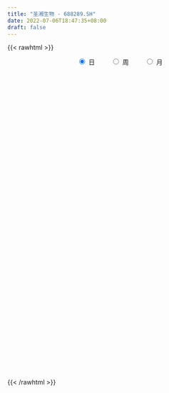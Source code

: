 ```yaml
---
title: "圣湘生物 - 688289.SH"
date: 2022-07-06T18:47:35+08:00
draft: false
---
```

{{< rawhtml >}}
    <div style="text-align: center">
        <label style="padding: 1rem;"><input style="margin-right: .5rem" type="radio" name="period" value="D" checked onclick="period_change(this)">日</label>
        <label style="padding: 1rem;"><input style="margin-right: .5rem" type="radio" name="period" value="W" onclick="period_change(this)">周</label>
        <label style="padding: 1rem;"><input style="margin-right: .5rem" type="radio" name="period" value="M" onclick="period_change(this)">月</label>
    </div>
    <div id="chart" style="height: 700px;"></div> 
    <script type="text/javascript">
        const D_v = [225724.4,94129.26,57287.73,55006.2,73003.97,42519.12,48592.56,38679.37,30842.25,28537.28,24223.31,23454.52,20430.83,22019.61,52138.78,39306.89,26513.21,45855.79,44947.56,46309.34,38623.97,20569.66,20504.85,24622.9,34333.77,58671.58,51885.46,42035.5,30113.87,21434.36,40125.89,25367.24,24656.21,18772.68,24647.01,18487.97,21815.89,27643.23,42629.71,36012.25,20951.59,15571.18,13513.9,22901.21,29696.16,24961.51,28826.15,19597.23,10762.55,13111.79,8252.48,13823.14,7868.57,12688.41,10743.99,22097.41,13078.75,12818.84,7207.18,6660.97,8065.56,7345.1,8040.58,11575.54,11087.4,15460.73,9885.08,11465.15,13437.09,27554.6,15259.23,11740.9,12793.83,14286.0,15026.55,18390.39,30363.65,18766.02,11157.02,10550.33,15987.18,13866.94,10943.31,15552.66,14548.46,29866.36,33705.39,24821.05,18268.91,23358.93,18045.84,16218.94,13799.09,18711.34,8568.02,29007.88,16095.32,28765.93,55955.96,45449.46,29794.3,20514.23,26450.7,18590.49,11933.33,22356.9,20722.18,11798.88,9165.84,10413.98,8224.73,15245.67,20736.4,15423.34,14002.84,7728.24,11692.65,10135.28,21119.36,22413.46,11172.19,9491.91,11809.82,7419.95,8372.71,9265.31,6651.4,6453.23,5013.67,7696.75,4713.85,5460.92,12169.96,8749.7,5629.7,11265.62,5075.83,3371.08,4338.66,7547.52,13379.93,5159.23,16053.15,6979.3,7047.24,5303.1,8179.82,4432.4,9102.66,11482.88,7375.82,23858.81,25699.41,17752.25,17166.9,12356.25,10021.99,16351.05,43904.64,29848.23,16067.36,19495.33,15255.82,16658.38,14515.11,8894.11,8461.68,7983.44,16612.92,9825.18,10961.41,10426.17,5701.5,8198.07,5869.0,8822.86,6431.68,7848.55,10624.72,7714.96,18732.53,11251.04,9652.94,7199.01,7584.19,10333.89,8016.14,5843.35,6014.31,9136.01,6864.42,4915.27,8266.41,6038.01,9655.11,11462.3,9045.89,6848.05,15979.57,8290.3,9357.93,8302.63,8344.32,8348.07,4580.39,5500.16,4316.45,6797.16,5197.63,4685.14,10076.55,7596.33,7452.19,7940.28,6276.71,4876.15,4068.47,5910.61,8446.93,6362.27,6695.1,13570.77,8453.06,20708.96,19817.8,22281.64,12702.97,11503.71,8940.71,5309.71,6865.25,5786.4,6689.75,5597.97,4279.93,7185.54,3137.51,8410.32,4589.04,5760.58,5603.0,5924.15,6690.17,10817.1,18951.25,14384.67,11017.72,13511.67,11858.27,9079.19,14049.79,12324.64,14203.77,17070.92,35051.43,22982.59,17086.85,20314.19,16617.48,11642.96,12949.18,10607.38,10757.4,10985.33,11396.91,13056.32,14016.19,18023.79,11485.54,12687.74,6766.16,7264.33,8034.4,13117.85,6764.24,12356.98,21080.08,10098.34,18047.94,20954.28,11616.58,14980.28,14973.18,20335.28,45387.97,22196.17,20173.58,28626.85,9574.27,14329.25,16439.52,10732.14,31388.39,19109.08,12615.57,17617.63,10382.29,9565.02,22705.31,19006.83,49993.5,42125.29,111935.41,57777.06,34912.36,26804.74,19285.81,30229.26,19749.12,23235.52,40922.8,80788.53,47322.63,105237.4,52534.7,47014.61,31628.55,62146.02,40748.68,22974.32,30099.07,26406.48,39135.02,27500.16,27772.12,33114.59,40570.47,38349.54,80486.89,44153.11,111714.64,139185.47,162632.51,167457.05,136587.81,182056.96,147080.75,142349.71,73554.26,69908.52,81558.51,35294.99,47191.02,26791.53,31361.91,26202.87,42310.05,36491.0,26800.29,22845.4,42541.19,19051.93,20731.19,33341.6,23472.8,27702.75,25715.25,23956.69,20988.06,42899.83,43469.64,44558.0,33693.46,35976.08,39878.3,38156.88,34095.19,44213.83,36250.5,45393.87,115807.73,111483.08,62996.19,59870.08,55040.23,48026.98,53808.37,47951.45,33220.79,35721.0,36533.7,28340.87,57087.28,37023.48,36590.89,23836.66,41621.2,24951.41,41064.36,28891.69,27490.25,17467.69,60049.14,35474.1,31414.59,39437.29,26784.21,51840.52,35234.32,37799.85,29513.98,34628.17,53206.8,40128.49,50405.07,65554.25,24883.79,29116.04,34494.55,24783.36,24003.97,24593.54,19543.01,13401.26,16838.27,29224.03,152890.8,113096.5,53400.71,49378.77,40529.64,34100.54,44614.01,29238.9,51701.32,66389.9,44135.63,44384.48,42876.74,110704.33,69862.49,44558.68,50946.23,42118.98,50581.34,47089.29,39296.36,44532.6,29446.65,34933.53,37653.64,48065.9,37771.67,33134.05,30359.24,91666.55,40041.77,42268.46]
const D_histogram = [0.0,-0.6286039886,-0.9454577804,-1.3378798932,-0.9410090142,-0.7349790433,-1.0744190668,-1.5070390534,-1.7977267121,-1.8046196516,-1.5653434628,-1.262435362,-0.883506008,-0.7632342597,-0.1848744373,0.2524866816,0.5792462374,1.158381529,1.6195563285,1.7121711007,1.4986518138,1.3614070011,1.2154344485,1.2073577494,1.3663460443,2.0755333055,2.7430519068,3.0196534454,2.8332950273,2.6217262626,1.7689529623,1.1861137605,0.7301145927,0.3611783893,-0.03677965,-0.2111734507,-0.2524107922,-0.5744027868,-0.2692205614,-0.3106527181,-0.6072993766,-0.6921484637,-0.7862784405,-0.9643764556,-1.4560712336,-1.3111256894,-1.6326565742,-1.9700806809,-1.9666268407,-1.7356433735,-1.5776088042,-1.3346924871,-1.0967674001,-1.0129804279,-0.7464518067,-0.3291533918,-0.250104588,-0.3630253818,-0.3757329237,-0.3304879854,-0.3462646165,-0.2997547619,-0.236381519,-0.1996835382,-0.2890255964,-0.5400932792,-0.5462832338,-0.4708093083,-0.1504750385,0.310074346,0.6122110724,0.8067584275,0.9684204839,1.0368857202,0.8539989069,0.9813356473,1.248892095,1.333469008,1.1006029351,1.0007476783,0.9814711058,0.7396099822,0.6902330622,0.7293315657,0.7314662956,1.1177250076,1.4775276962,1.3237158071,1.3559094992,1.4297104173,1.2888899237,0.7250702124,0.3592630328,0.2067612624,-0.0310743724,-0.1522274288,-0.3645794441,-0.1428597509,0.8405990343,1.3884067637,1.1973152909,1.1789885088,1.1140584615,0.9161219976,0.670549413,-0.0970569336,-1.0205773125,-1.5788209116,-1.8273903498,-2.0261252997,-2.0924351478,-1.7088430822,-1.7767854853,-1.9765398956,-1.9644137604,-2.0236889637,-1.9355643938,-1.6671922184,-1.3076001599,-1.1696321454,-1.2083256564,-1.1398137956,-1.3018534601,-1.2006290875,-1.2247834529,-1.4345077763,-1.4322972193,-1.2481526532,-1.1220714942,-1.1596033998,-1.0863905887,-0.9189617251,-0.5804616085,-0.3572901447,-0.0883774458,0.2738052816,0.3934016839,0.4239830245,0.523837309,0.7659812203,0.6016849177,0.5396018828,0.2219677518,0.0698198107,-0.0333291901,-0.0964543395,0.0215598658,0.0605254921,-0.1673011188,-0.0465022075,0.0351403412,0.6475614228,1.2208505391,1.4610848619,1.6189566947,1.6238947528,1.4524356415,1.4466788716,1.9049081319,1.8138313573,1.6350093402,1.1209347997,0.8557225628,0.789077374,0.2972007327,-0.0225566776,-0.1825197503,-0.1212062117,0.0656504905,0.1744696207,0.2052998235,-0.0126707704,-0.1421951526,-0.160029588,-0.2590834948,-0.5079220882,-0.5830845085,-0.5938987403,-0.445673934,-0.4061847656,0.0056249348,0.2405477937,0.3332309832,0.2717925694,0.2752609363,0.4321978647,0.4450940117,0.4157954686,0.3944616692,0.2730401664,0.2197110535,0.0958457941,-0.0914824514,-0.1451862844,0.0143682024,0.1179498496,0.1003397961,0.0374578879,0.2404200047,0.2848375248,0.3315656896,0.2099727465,-0.0259031364,-0.3803357371,-0.5611633505,-0.6938962177,-0.6877508913,-0.71073853,-0.6974688722,-0.6452635488,-0.6898973156,-0.6892074947,-0.7772759,-0.9222461012,-1.1148776886,-1.0439456908,-0.9138171217,-0.8610904507,-0.9770182413,-1.0671833413,-1.1487200184,-0.7342182228,-0.4060269527,0.1089728261,0.4955586384,0.952569811,1.1519015474,1.0624164713,0.8056632855,0.7218125038,0.5410384551,0.3307324776,0.1000618838,-0.1200216051,-0.2265702889,-0.3885964397,-0.4203003237,-0.2292164859,-0.1275208833,-0.1239067456,-0.1587008615,-0.0488187476,-0.1110904952,-0.32752514,-0.6993313513,-0.9636419651,-1.0570942873,-1.1101761757,-1.0554223285,-0.9131222453,-0.8042912555,-0.7062701169,-0.6619490925,-0.5614798423,-0.7106027306,-0.8101698559,-0.8696958448,-0.8326517913,-0.7351236347,-0.6216294283,-0.4535211446,-0.2864022584,-0.1420512729,-0.0434648323,0.0188155726,0.168627773,0.2476409659,0.4383927991,0.5535262647,0.6873568309,0.7458284063,0.7561304158,0.6880285339,0.7355215117,0.7115403616,0.7476951453,0.8345351178,0.8969114377,0.9782072534,0.830659423,0.6993188589,0.5751315991,0.5550772945,0.5490235241,0.7620474976,0.8314470395,0.8646429229,0.6487125286,0.5111136675,0.4095144229,0.387202159,0.3746674439,0.503357702,0.5161132227,0.5073267651,0.3873396641,0.3383546981,0.3120566533,0.3593579285,0.3882262141,0.4414334878,0.377827134,0.3749418548,0.3768650429,0.2774577016,0.1682566634,0.0544290738,-0.0819824386,-0.1945788662,-0.2074067581,-0.1240094749,0.0219924694,0.1599630626,0.4314449759,0.4357134056,0.4576283417,0.4488449699,0.4279160435,0.3222769672,0.2353549976,0.131637711,0.0723082254,0.0718252702,0.0921333773,0.0961185722,0.1213537297,0.145544961,0.1036643449,0.1927235166,0.1838849267,0.3300720193,0.4175917332,0.6810565768,1.0273115349,1.0756658796,1.4881672682,1.3629700537,0.6368143207,0.1379433169,-0.3770658286,-0.948361499,-1.2637269869,-1.6194390653,-1.7272981421,-1.7531797093,-1.6814834511,-1.7010775142,-1.5330319132,-1.290344966,-1.1204217443,-1.1058440197,-1.0075499541,-0.8768712042,-0.6484214044,-0.5051200611,-0.3168879745,-0.0968758208,-0.007379645,0.1047651318,0.0756546841,0.1463475388,0.2315215899,0.2288820895,0.2199590557,0.1745170454,0.1566714583,0.0616128646,-0.1580470783,-0.314379717,-0.2293789334,0.0693222538,0.2774665439,0.2271312172,0.1209296492,0.1081719332,0.2169465588,0.3044394316,0.2361049368,0.2314127494,0.2025111992,0.0956715287,0.0442817905,0.1285192057,0.205626108,0.2265279369,0.218247623,0.2956359366,0.2688266557,0.1424013026,0.0013228714,-0.0081683586,-0.050815265,0.1165751691,0.1359854629,0.2629810313,0.2076451385,0.1368196242,0.1043588307,0.1471858724,0.0629518243,0.0284331757,0.104677446,-0.0972286951,-0.0440243933,0.1753239478,0.3905452804,0.4927282921,0.5092851482,0.4701444871,0.4583389224,0.4472862706,0.3730859852,0.2623453496,0.1581599117,0.0593551792,0.0953261679,0.5614753091,0.6193192341,0.6012345802,0.6225672558,0.5294988984,0.4271104025,0.3953880877,-0.6417190136,-1.276103913,-1.5753194401,-1.7204862972,-1.7033221953,-1.6541818847,-1.488716988,-1.3513494463,-1.1744488598,-0.9934062273,-0.8144411142,-0.6334545182,-0.4700937442,-0.3476088791,-0.2333984711,-0.0947297533,0.0298794419,0.1205689569,0.1811403185,0.2128643322,0.24924809,0.2739517455,0.383227107,0.4310566766,0.4694304521]
const D_fast = [0.0,-0.7857549858,-1.3389732226,-2.0658653088,-1.9042466833,-1.8819614733,-2.4900062634,-3.2993860133,-4.0395053501,-4.4975532025,-4.6496128794,-4.6623136191,-4.5042607671,-4.5747975837,-4.0426563707,-3.5421735813,-3.0706024662,-2.2018717924,-1.3358079107,-0.8151503634,-0.6540066968,-0.4508997592,-0.2930136998,0.0007490386,0.5013238445,1.7293944321,3.0826760101,4.1141909101,4.6361562487,5.0800190497,4.66948399,4.3831732283,4.1097027087,3.8310611026,3.4239081508,3.1967209874,3.0923809479,2.6267882565,2.8646653416,2.7455700054,2.2970985027,2.0392122997,1.7485127127,1.3293205838,0.4736079974,0.2907721193,-0.4389229091,-1.268867186,-1.757070056,-1.9599974322,-2.1963650639,-2.2871218686,-2.3233886317,-2.4928467664,-2.4129310969,-2.07792103,-2.0613983732,-2.2650755124,-2.3717162852,-2.4090933433,-2.5114361285,-2.5398649644,-2.5355871012,-2.5488100049,-2.7104084622,-3.0964994648,-3.2392602279,-3.2814886295,-2.9987731193,-2.4607051483,-2.0055156538,-1.6092786919,-1.2055115144,-0.8778248482,-0.8472119347,-0.4745412825,0.105238189,0.5231823539,0.5654670148,0.7157986777,0.9418898816,0.8849312535,1.008112599,1.229543994,1.4145452977,2.0802352617,2.8094198744,2.986536937,3.3577080039,3.7889365263,3.9703385137,3.5877863555,3.311794934,3.2109834792,2.9653792513,2.8061693378,2.5026724614,2.6886772169,3.8822857607,4.777195181,4.8854325309,5.161852876,5.3754374441,5.4065314796,5.3285962483,4.5367256683,3.3580609612,2.4051121342,1.6996951086,0.9944288338,0.4050101987,0.3613914938,-0.1507472807,-0.8446366649,-1.3236139697,-1.888811414,-2.2845779426,-2.4330038218,-2.4003118032,-2.5547518251,-2.8955267502,-3.1119683383,-3.5994713678,-3.7984042671,-4.1287544956,-4.6971057631,-5.052969511,-5.1808631082,-5.3352998227,-5.6627325783,-5.8611174143,-5.9234289821,-5.7300442675,-5.59619534,-5.3493770025,-4.9187429547,-4.7007961313,-4.5642190347,-4.3334054229,-3.8997662066,-3.9136412798,-3.8408238439,-4.1029660369,-4.2376590254,-4.3491403237,-4.436379058,-4.3129748863,-4.2588778869,-4.5285297775,-4.4193564181,-4.3289287841,-3.5546173468,-2.6761155957,-2.0706100574,-1.507999051,-1.0970873046,-0.9054375056,-0.5495245575,0.3849317357,0.7473128004,0.9772431184,0.7434022778,0.6921206816,0.8227448363,0.4051683782,0.0797717985,-0.1258212119,-0.0948092261,0.1084600987,0.2608966341,0.3430517927,0.1219135063,-0.043159664,-0.1010014965,-0.264826277,-0.6406453924,-0.8615789399,-1.0208678567,-0.9840615339,-1.046118557,-0.6329026228,-0.3378428155,-0.1618518802,-0.1553421516,-0.0830585506,0.1819278439,0.3060974939,0.3807478179,0.4580294357,0.4048679747,0.4064666251,0.3065628142,0.0963639559,0.0063635517,0.1695100892,0.3025791987,0.3100540943,0.2565366581,0.5196037761,0.6352306773,0.7648502646,0.695750508,0.4533988411,0.0038823062,-0.3172361449,-0.6234430665,-0.789235463,-0.9899077342,-1.1510052944,-1.2601158582,-1.4772239539,-1.6488360066,-1.9312233869,-2.3067551135,-2.778106123,-2.9681605479,-3.0664862592,-3.229032201,-3.5892145519,-3.9461754872,-4.3148921689,-4.083944929,-3.8572603971,-3.3150174117,-2.8045419399,-2.1093883145,-1.6220811913,-1.4459621495,-1.501299514,-1.4046971698,-1.4502116047,-1.5778344627,-1.7834895856,-2.0335784757,-2.1967697318,-2.4559449925,-2.5927239575,-2.4589442411,-2.3891288594,-2.4164914081,-2.4909607393,-2.3932833124,-2.4833276837,-2.7816436135,-3.3282826627,-3.8335037677,-4.1912296618,-4.521855594,-4.7309573291,-4.8169378072,-4.9091796312,-4.9877260218,-5.1088922706,-5.148792981,-5.475566552,-5.7776761412,-6.0546260913,-6.2257449856,-6.3119977377,-6.3539108883,-6.2991828908,-6.2036645693,-6.094826402,-6.0071061695,-5.9401218714,-5.7481527277,-5.6072292934,-5.3068792604,-5.0533642286,-4.7476944547,-4.5027657777,-4.3034311643,-4.1995259127,-3.9681525569,-3.8142486166,-3.5911700466,-3.2956962947,-3.0090921154,-2.6832444863,-2.6231274609,-2.5796383104,-2.5600426704,-2.4413276513,-2.3101255407,-1.9065896929,-1.6293283911,-1.3799717769,-1.4337240391,-1.4435444833,-1.4427651222,-1.3682768464,-1.2871447004,-1.0326150168,-0.8908311905,-0.7727859568,-0.7959381418,-0.7603344332,-0.7086183147,-0.5714775573,-0.4455527183,-0.2819870726,-0.2511366429,-0.1602864584,-0.0641470095,-0.0941899255,-0.1613267979,-0.261547119,-0.418454241,-0.5796953851,-0.6443749666,-0.5919800522,-0.4404799904,-0.2625186316,0.1168245257,0.2300213067,0.3663433282,0.4697711989,0.5558212834,0.5307514489,0.5026682287,0.4318603698,0.3906079406,0.4080813029,0.4514227543,0.4794375923,0.5350111822,0.5955886537,0.5796241239,0.7168641747,0.7539968165,0.982701914,1.1746195611,1.608348549,2.2114313907,2.5287022053,3.313245411,3.5287907099,2.961838557,2.4974533825,1.8881777799,1.0797917348,0.4484945002,-0.3120773446,-0.851760957,-1.3159374515,-1.664612056,-2.1094754976,-2.324687875,-2.4045871693,-2.5147693836,-2.776652664,-2.9302460869,-3.0187851381,-2.9524406894,-2.9354193614,-2.8264092684,-2.6306160699,-2.5429648054,-2.4046287456,-2.4148255222,-2.3075457828,-2.1644913342,-2.1099103123,-2.0638435821,-2.0656563311,-2.0443340537,-2.1239894312,-2.3831611437,-2.6180887116,-2.5904326614,-2.2744009107,-1.9968899846,-1.990442507,-2.0664116627,-2.0521263954,-1.8891151301,-1.7255123995,-1.7348206601,-1.6816596601,-1.6599334105,-1.7428551988,-1.7831744894,-1.6668072728,-1.5382938435,-1.4607600304,-1.4144784385,-1.2631811407,-1.2227837577,-1.3136087851,-1.4543564986,-1.4658898182,-1.5212405408,-1.3247063144,-1.2712996549,-1.0785588287,-1.0819834369,-1.1186040451,-1.1249751309,-1.0453516211,-1.1138477132,-1.1412580678,-1.038844436,-1.2650577508,-1.2228595474,-0.9596802193,-0.6468225667,-0.4214574819,-0.2775793388,-0.1991838781,-0.0964047122,0.0043642036,0.0234354146,-0.0217188836,-0.0863643436,-0.1703302813,-0.1105277506,0.4959902179,0.7086639514,0.8408879426,1.0178624321,1.0571687992,1.061557904,1.1286826111,-0.0688542435,-1.0222651212,-1.7153105083,-2.2905989397,-2.6992653866,-3.0636705472,-3.2703848975,-3.4708547173,-3.5875663458,-3.6548752701,-3.6795204356,-3.6568974692,-3.6110601312,-3.5754774859,-3.5196166957,-3.4046304161,-3.2725513605,-3.1517196063,-3.0458631651,-2.9609230683,-2.862227288,-2.7690356961,-2.5639535578,-2.4083598192,-2.2526284306]
const D_slow = [0.0,-0.1571509972,-0.3935154422,-0.7279854156,-0.9632376691,-1.1469824299,-1.4155871966,-1.79234696,-2.241778638,-2.6929335509,-3.0842694166,-3.3998782571,-3.6207547591,-3.811563324,-3.8577819333,-3.7946602629,-3.6498487036,-3.3602533213,-2.9553642392,-2.5273214641,-2.1526585106,-1.8123067603,-1.5084481482,-1.2066087109,-0.8650221998,-0.3461388734,0.3396241033,1.0945374647,1.8028612215,2.4582927871,2.9005310277,3.1970594678,3.379588116,3.4698827133,3.4606878008,3.4078944381,3.3447917401,3.2011910434,3.133885903,3.0562227235,2.9043978793,2.7313607634,2.5347911533,2.2936970394,1.929679231,1.6018978086,1.1937336651,0.7012134949,0.2095567847,-0.2243540587,-0.6187562597,-0.9524293815,-1.2266212315,-1.4798663385,-1.6664792902,-1.7487676381,-1.8112937852,-1.9020501306,-1.9959833615,-2.0786053579,-2.165171512,-2.2401102025,-2.2992055822,-2.3491264668,-2.4213828659,-2.5564061857,-2.6929769941,-2.8106793212,-2.8482980808,-2.7707794943,-2.6177267262,-2.4160371193,-2.1739319984,-1.9147105683,-1.7012108416,-1.4558769298,-1.143653906,-0.810286654,-0.5351359203,-0.2849490007,-0.0395812242,0.1453212713,0.3178795369,0.5002124283,0.6830790022,0.9625102541,1.3318921781,1.6628211299,2.0017985047,2.359226109,2.6814485899,2.8627161431,2.9525319012,3.0042222168,2.9964536237,2.9583967665,2.8672519055,2.8315369678,3.0416867264,3.3887884173,3.68811724,3.9828643672,4.2613789826,4.490409482,4.6580468353,4.6337826019,4.3786382737,3.9839330458,3.5270854584,3.0205541335,2.4974453465,2.070234576,1.6260382046,1.1319032307,0.6407997906,0.1348775497,-0.3490135488,-0.7658116034,-1.0927116433,-1.3851196797,-1.6872010938,-1.9721545427,-2.2976179077,-2.5977751796,-2.9039710428,-3.2625979868,-3.6206722917,-3.932710455,-4.2132283285,-4.5031291785,-4.7747268256,-5.0044672569,-5.149582659,-5.2389051952,-5.2609995567,-5.1925482363,-5.0941978153,-4.9882020592,-4.8572427319,-4.6657474268,-4.5153261974,-4.3804257267,-4.3249337888,-4.3074788361,-4.3158111336,-4.3399247185,-4.334534752,-4.319403379,-4.3612286587,-4.3728542106,-4.3640691253,-4.2021787696,-3.8969661348,-3.5316949193,-3.1269557457,-2.7209820575,-2.3578731471,-1.9962034292,-1.5199763962,-1.0665185569,-0.6577662218,-0.3775325219,-0.1636018812,0.0336674623,0.1079676455,0.1023284761,0.0566985385,0.0263969856,0.0428096082,0.0864270134,0.1377519692,0.1345842767,0.0990354885,0.0590280915,-0.0057427822,-0.1327233042,-0.2784944314,-0.4269691164,-0.5383875999,-0.6399337913,-0.6385275576,-0.5783906092,-0.4950828634,-0.427134721,-0.358319487,-0.2502700208,-0.1389965179,-0.0350476507,0.0635677666,0.1318278082,0.1867555716,0.2107170201,0.1878464072,0.1515498361,0.1551418868,0.1846293492,0.2097142982,0.2190787702,0.2791837713,0.3503931525,0.4332845749,0.4857777616,0.4793019775,0.3842180432,0.2439272056,0.0704531512,-0.1014845717,-0.2791692042,-0.4535364222,-0.6148523094,-0.7873266383,-0.959628512,-1.153947487,-1.3845090123,-1.6632284344,-1.9242148571,-2.1526691375,-2.3679417502,-2.6121963106,-2.8789921459,-3.1661721505,-3.3497267062,-3.4512334444,-3.4239902378,-3.3001005783,-3.0619581255,-2.7739827387,-2.5083786208,-2.3069627995,-2.1265096735,-1.9912500597,-1.9085669403,-1.8835514694,-1.9135568707,-1.9701994429,-2.0673485528,-2.1724236337,-2.2297277552,-2.261607976,-2.2925846625,-2.3322598778,-2.3444645647,-2.3722371885,-2.4541184735,-2.6289513114,-2.8698618026,-3.1341353745,-3.4116794184,-3.6755350005,-3.9038155618,-4.1048883757,-4.2814559049,-4.4469431781,-4.5873131387,-4.7649638213,-4.9675062853,-5.1849302465,-5.3930931943,-5.576874103,-5.73228146,-5.8456617462,-5.9172623108,-5.952775129,-5.9636413371,-5.958937444,-5.9167805007,-5.8548702593,-5.7452720595,-5.6068904933,-5.4350512856,-5.248594184,-5.0595615801,-4.8875544466,-4.7036740687,-4.5257889783,-4.3388651919,-4.1302314125,-3.9060035531,-3.6614517397,-3.453786884,-3.2789571692,-3.1351742695,-2.9964049458,-2.8591490648,-2.6686371904,-2.4607754305,-2.2446146998,-2.0824365677,-1.9546581508,-1.8522795451,-1.7554790053,-1.6618121444,-1.5359727188,-1.4069444132,-1.2801127219,-1.1832778059,-1.0986891313,-1.020674968,-0.9308354859,-0.8337789324,-0.7234205604,-0.6289637769,-0.5352283132,-0.4410120525,-0.3716476271,-0.3295834613,-0.3159761928,-0.3364718024,-0.385116519,-0.4369682085,-0.4679705772,-0.4624724599,-0.4224816942,-0.3146204503,-0.2056920989,-0.0912850134,0.020926229,0.1279052399,0.2084744817,0.2673132311,0.3002226588,0.3182997152,0.3362560327,0.359289377,0.3833190201,0.4136574525,0.4500436927,0.475959779,0.5241406581,0.5701118898,0.6526298946,0.7570278279,0.9272919721,1.1841198559,1.4530363257,1.8250781428,2.1658206562,2.3250242364,2.3595100656,2.2652436085,2.0281532337,1.712221487,1.3073617207,0.8755371851,0.4372422578,0.0168713951,-0.4083979835,-0.7916559618,-1.1142422033,-1.3943476394,-1.6708086443,-1.9226961328,-2.1419139339,-2.304019285,-2.4302993003,-2.5095212939,-2.5337402491,-2.5355851603,-2.5093938774,-2.4904802064,-2.4538933217,-2.3960129242,-2.3387924018,-2.2838026379,-2.2401733765,-2.2010055119,-2.1856022958,-2.2251140653,-2.3037089946,-2.361053728,-2.3437231645,-2.2743565285,-2.2175737242,-2.1873413119,-2.1602983286,-2.1060616889,-2.029951831,-1.9709255968,-1.9130724095,-1.8624446097,-1.8385267275,-1.8274562799,-1.7953264785,-1.7439199515,-1.6872879673,-1.6327260615,-1.5588170774,-1.4916104134,-1.4560100878,-1.4556793699,-1.4577214596,-1.4704252758,-1.4412814835,-1.4072851178,-1.34153986,-1.2896285754,-1.2554236693,-1.2293339616,-1.1925374935,-1.1767995374,-1.1696912435,-1.143521882,-1.1678290558,-1.1788351541,-1.1350041671,-1.0373678471,-0.914185774,-0.786864487,-0.6693283652,-0.5547436346,-0.442922067,-0.3496505707,-0.2840642332,-0.2445242553,-0.2296854605,-0.2058539185,-0.0654850912,0.0893447173,0.2396533624,0.3952951763,0.5276699009,0.6344475015,0.7332945234,0.57286477,0.2538387918,-0.1399910682,-0.5701126425,-0.9959431913,-1.4094886625,-1.7816679095,-2.1195052711,-2.413117486,-2.6614690428,-2.8650793214,-3.023442951,-3.140966387,-3.2278686068,-3.2862182246,-3.3099006629,-3.3024308024,-3.2722885632,-3.2270034836,-3.1737874005,-3.111475378,-3.0429874416,-2.9471806649,-2.8394164957,-2.7220588827]
const D_data = [['2020-08-28', 151.0, 116.06, 113.56, 155.55],['2020-08-31', 116.8, 106.21, 105.86, 118.0],['2020-09-01', 107.99, 106.88, 106.22, 112.41],['2020-09-02', 106.88, 103.01, 101.55, 107.47],['2020-09-03', 102.99, 111.88, 102.0, 115.26],['2020-09-04', 108.27, 110.3, 108.2, 114.87],['2020-09-07', 110.2, 102.19, 101.8, 110.48],['2020-09-08', 103.0, 97.66, 97.5, 103.49],['2020-09-09', 97.47, 95.86, 95.7, 99.72],['2020-09-10', 97.0, 96.81, 95.22, 100.98],['2020-09-11', 96.18, 98.76, 95.52, 99.65],['2020-09-14', 99.6, 99.43, 98.6, 102.48],['2020-09-15', 100.3, 100.87, 98.3, 101.52],['2020-09-16', 101.7, 97.79, 97.58, 101.7],['2020-09-17', 97.0, 104.5, 95.0, 106.7],['2020-09-18', 103.91, 104.97, 102.58, 108.25],['2020-09-21', 104.0, 105.46, 102.25, 106.87],['2020-09-22', 107.0, 111.28, 106.53, 114.02],['2020-09-23', 110.94, 113.29, 108.55, 116.0],['2020-09-24', 112.0, 111.12, 110.94, 118.0],['2020-09-25', 111.6, 107.91, 106.75, 115.29],['2020-09-28', 109.89, 108.78, 106.52, 110.68],['2020-09-29', 109.65, 108.7, 106.31, 110.25],['2020-09-30', 107.5, 110.79, 107.49, 112.41],['2020-10-09', 112.5, 114.18, 110.91, 114.88],['2020-10-12', 125.0, 124.73, 123.17, 130.0],['2020-10-13', 124.5, 129.88, 123.01, 133.44],['2020-10-14', 129.0, 129.96, 128.0, 134.99],['2020-10-15', 130.25, 126.96, 126.05, 131.98],['2020-10-16', 126.96, 128.06, 126.11, 129.77],['2020-10-19', 128.18, 119.28, 119.01, 128.99],['2020-10-20', 119.8, 120.39, 116.4, 120.79],['2020-10-21', 120.0, 120.4, 119.5, 125.87],['2020-10-22', 120.0, 120.18, 116.66, 121.96],['2020-10-23', 121.33, 118.36, 117.6, 124.39],['2020-10-26', 118.32, 120.0, 117.7, 121.53],['2020-10-27', 119.12, 121.38, 117.76, 122.19],['2020-10-28', 120.5, 117.01, 115.32, 122.28],['2020-10-29', 115.2, 124.94, 115.1, 125.1],['2020-10-30', 129.0, 121.52, 120.73, 129.0],['2020-11-02', 122.09, 117.46, 116.3, 123.18],['2020-11-03', 118.45, 118.96, 116.49, 119.2],['2020-11-04', 121.7, 118.14, 117.5, 121.7],['2020-11-05', 118.9, 115.99, 115.0, 119.9],['2020-11-06', 115.56, 109.57, 109.0, 115.99],['2020-11-09', 110.89, 115.75, 110.5, 116.49],['2020-11-10', 113.66, 108.44, 107.15, 113.66],['2020-11-11', 107.64, 105.14, 105.0, 109.4],['2020-11-12', 106.0, 106.99, 104.01, 106.99],['2020-11-13', 107.0, 108.99, 106.11, 110.19],['2020-11-16', 109.9, 107.74, 106.9, 109.92],['2020-11-17', 109.7, 108.61, 108.12, 110.5],['2020-11-18', 108.5, 108.72, 108.18, 109.3],['2020-11-19', 108.72, 106.62, 105.7, 109.24],['2020-11-20', 106.86, 108.93, 106.02, 108.97],['2020-11-23', 110.99, 112.0, 110.08, 113.18],['2020-11-24', 111.3, 108.62, 108.0, 111.88],['2020-11-25', 108.26, 105.61, 104.92, 108.77],['2020-11-26', 105.01, 105.95, 105.01, 106.88],['2020-11-27', 105.9, 106.19, 105.05, 106.74],['2020-11-30', 106.2, 104.93, 104.46, 106.88],['2020-12-01', 104.25, 105.22, 104.0, 105.74],['2020-12-02', 105.15, 105.19, 104.68, 105.66],['2020-12-03', 104.5, 104.62, 102.5, 106.27],['2020-12-04', 104.64, 102.36, 102.18, 104.95],['2020-12-07', 101.0, 98.72, 98.25, 101.0],['2020-12-08', 99.86, 100.28, 98.75, 101.76],['2020-12-09', 100.44, 100.69, 100.44, 102.96],['2020-12-10', 101.0, 104.18, 100.07, 104.7],['2020-12-11', 105.0, 107.72, 105.0, 110.3],['2020-12-14', 109.0, 107.79, 106.66, 110.58],['2020-12-15', 107.51, 108.0, 107.05, 108.98],['2020-12-16', 108.99, 108.94, 108.01, 109.96],['2020-12-17', 109.11, 108.91, 108.11, 110.56],['2020-12-18', 109.0, 105.95, 105.92, 109.13],['2020-12-21', 105.5, 110.2, 105.49, 111.18],['2020-12-22', 111.0, 113.74, 110.52, 116.5],['2020-12-23', 113.74, 113.3, 109.41, 113.75],['2020-12-24', 112.34, 109.8, 109.4, 112.38],['2020-12-25', 109.7, 111.35, 108.0, 112.29],['2020-12-28', 112.5, 112.81, 112.5, 115.28],['2020-12-29', 112.7, 110.01, 108.58, 112.81],['2020-12-30', 111.01, 112.24, 109.5, 112.59],['2020-12-31', 112.18, 113.95, 110.23, 114.22],['2021-01-04', 115.0, 114.27, 113.0, 115.85],['2021-01-05', 114.26, 121.0, 114.26, 121.36],['2021-01-06', 124.86, 123.9, 121.5, 129.19],['2021-01-07', 123.0, 119.36, 116.95, 124.0],['2021-01-08', 118.65, 122.7, 116.2, 123.33],['2021-01-11', 124.28, 124.94, 124.0, 129.3],['2021-01-12', 125.35, 123.52, 120.75, 127.0],['2021-01-13', 123.52, 117.51, 117.38, 123.52],['2021-01-14', 117.88, 118.32, 116.82, 121.2],['2021-01-15', 118.31, 120.24, 114.98, 120.49],['2021-01-18', 120.5, 118.61, 117.95, 120.5],['2021-01-19', 122.5, 119.45, 119.0, 125.55],['2021-01-20', 122.32, 117.61, 117.45, 122.4],['2021-01-21', 122.98, 123.28, 121.52, 126.73],['2021-01-22', 124.3, 136.8, 124.25, 140.9],['2021-01-25', 143.62, 136.85, 135.47, 143.63],['2021-01-26', 136.84, 130.1, 128.55, 137.99],['2021-01-27', 130.78, 133.2, 130.2, 133.99],['2021-01-28', 133.2, 133.9, 129.8, 134.96],['2021-01-29', 134.66, 132.96, 130.12, 135.49],['2021-02-01', 133.67, 132.45, 130.5, 134.92],['2021-02-02', 132.35, 124.05, 124.05, 132.35],['2021-02-03', 123.47, 117.7, 116.83, 124.58],['2021-02-04', 115.98, 117.81, 115.5, 120.16],['2021-02-05', 118.61, 118.67, 117.5, 121.86],['2021-02-08', 118.67, 117.0, 114.02, 119.74],['2021-02-09', 116.0, 116.68, 115.6, 117.94],['2021-02-10', 116.98, 121.98, 116.81, 123.33],['2021-02-18', 124.01, 116.04, 115.11, 124.01],['2021-02-19', 116.04, 112.35, 109.07, 116.04],['2021-02-22', 111.2, 113.04, 110.07, 113.8],['2021-02-23', 112.2, 110.47, 110.2, 113.18],['2021-02-24', 110.07, 110.79, 109.36, 111.27],['2021-02-25', 110.31, 112.49, 110.0, 113.58],['2021-02-26', 115.0, 114.01, 113.75, 118.98],['2021-03-01', 112.05, 111.41, 107.15, 113.5],['2021-03-02', 112.3, 108.29, 107.66, 112.3],['2021-03-03', 108.64, 108.51, 107.03, 109.5],['2021-03-04', 108.54, 104.08, 103.67, 108.55],['2021-03-05', 103.9, 105.86, 103.68, 106.68],['2021-03-08', 106.65, 103.13, 103.01, 107.18],['2021-03-09', 103.3, 98.66, 97.5, 103.3],['2021-03-10', 99.4, 99.11, 98.07, 100.59],['2021-03-11', 99.99, 100.28, 99.33, 101.49],['2021-03-12', 101.47, 98.86, 98.3, 101.47],['2021-03-15', 98.24, 95.51, 95.01, 98.99],['2021-03-16', 95.9, 95.43, 94.25, 96.47],['2021-03-17', 95.57, 95.76, 94.4, 96.56],['2021-03-18', 95.7, 97.95, 95.06, 100.96],['2021-03-19', 97.0, 96.91, 95.36, 99.68],['2021-03-22', 97.42, 97.89, 97.03, 98.62],['2021-03-23', 98.98, 100.1, 98.18, 101.79],['2021-03-24', 100.1, 97.9, 97.55, 100.1],['2021-03-25', 98.32, 96.8, 96.51, 98.32],['2021-03-26', 97.97, 97.7, 96.11, 97.97],['2021-03-29', 97.63, 100.25, 97.2, 100.29],['2021-03-30', 98.0, 95.26, 95.01, 98.0],['2021-03-31', 95.95, 95.75, 95.08, 97.53],['2021-04-01', 96.0, 91.2, 88.88, 96.06],['2021-04-02', 91.21, 91.5, 90.0, 92.33],['2021-04-06', 92.5, 90.82, 90.33, 92.8],['2021-04-07', 90.82, 90.2, 89.57, 90.82],['2021-04-08', 90.94, 91.97, 90.2, 92.98],['2021-04-09', 92.06, 90.82, 90.55, 92.42],['2021-04-12', 90.8, 86.3, 86.3, 90.8],['2021-04-13', 88.28, 89.67, 87.83, 90.65],['2021-04-14', 91.0, 89.1, 87.99, 91.0],['2021-04-15', 89.59, 97.3, 89.12, 99.87],['2021-04-16', 97.02, 100.2, 95.21, 102.99],['2021-04-19', 100.0, 98.78, 97.0, 100.19],['2021-04-20', 99.0, 99.59, 97.71, 103.3],['2021-04-21', 98.22, 99.0, 97.2, 101.6],['2021-04-22', 98.91, 97.21, 96.4, 98.91],['2021-04-23', 96.82, 99.66, 96.82, 101.57],['2021-04-26', 102.0, 107.8, 101.9, 111.65],['2021-04-27', 107.99, 103.22, 102.11, 107.99],['2021-04-28', 103.3, 102.65, 100.03, 103.5],['2021-04-29', 102.9, 97.6, 96.9, 102.9],['2021-04-30', 99.36, 99.36, 97.62, 102.09],['2021-05-06', 100.04, 101.6, 98.71, 102.93],['2021-05-07', 101.15, 95.2, 95.17, 101.15],['2021-05-10', 94.7, 95.28, 94.0, 97.68],['2021-05-11', 95.2, 95.91, 92.0, 96.4],['2021-05-12', 95.05, 98.3, 94.03, 98.8],['2021-05-13', 99.91, 100.53, 99.91, 104.79],['2021-05-14', 102.18, 100.46, 98.91, 102.18],['2021-05-17', 100.53, 100.03, 99.6, 102.8],['2021-05-18', 100.55, 96.5, 95.8, 101.12],['2021-05-19', 96.47, 96.62, 95.38, 97.6],['2021-05-20', 96.6, 97.51, 95.04, 98.35],['2021-05-21', 97.3, 96.01, 95.8, 98.05],['2021-05-24', 95.8, 92.87, 92.0, 95.8],['2021-05-25', 93.52, 93.7, 93.52, 95.85],['2021-05-26', 94.98, 93.75, 92.51, 95.08],['2021-05-27', 93.99, 95.63, 93.18, 95.88],['2021-05-28', 95.8, 94.35, 94.11, 95.8],['2021-05-31', 95.85, 99.99, 95.81, 100.48],['2021-06-01', 101.0, 99.54, 98.84, 101.84],['2021-06-02', 99.7, 98.8, 97.65, 99.7],['2021-06-03', 98.7, 97.13, 96.81, 98.7],['2021-06-04', 96.66, 97.95, 96.66, 99.5],['2021-06-07', 98.79, 100.55, 98.0, 100.88],['2021-06-08', 100.73, 99.53, 99.23, 101.25],['2021-06-09', 99.64, 99.29, 98.01, 99.86],['2021-06-10', 99.6, 99.58, 98.38, 99.7],['2021-06-11', 99.44, 98.22, 98.0, 100.49],['2021-06-15', 98.5, 98.82, 96.95, 99.3],['2021-06-16', 99.26, 97.61, 97.11, 99.57],['2021-06-17', 97.6, 96.0, 94.42, 97.6],['2021-06-18', 95.84, 96.95, 94.89, 97.9],['2021-06-21', 96.61, 99.88, 95.83, 100.5],['2021-06-22', 100.64, 99.97, 99.66, 103.84],['2021-06-23', 99.97, 98.8, 97.4, 99.97],['2021-06-24', 98.8, 98.1, 96.8, 99.8],['2021-06-25', 100.0, 101.96, 98.52, 102.54],['2021-06-28', 102.58, 100.9, 100.41, 103.73],['2021-06-29', 101.5, 101.48, 99.38, 103.0],['2021-06-30', 101.4, 99.45, 99.29, 101.4],['2021-07-01', 95.42, 97.19, 95.42, 99.98],['2021-07-02', 96.86, 94.0, 93.58, 97.01],['2021-07-05', 93.06, 94.39, 93.06, 95.19],['2021-07-06', 94.27, 93.66, 92.92, 95.18],['2021-07-07', 93.37, 94.5, 93.37, 95.11],['2021-07-08', 94.88, 93.5, 93.1, 95.43],['2021-07-09', 93.26, 93.31, 93.0, 94.6],['2021-07-12', 93.76, 93.36, 93.08, 94.82],['2021-07-13', 93.36, 91.53, 90.81, 93.58],['2021-07-14', 90.88, 91.3, 89.51, 92.45],['2021-07-15', 91.0, 89.21, 88.88, 91.0],['2021-07-16', 88.0, 87.0, 86.98, 89.58],['2021-07-19', 86.9, 84.45, 84.27, 87.0],['2021-07-20', 83.83, 86.3, 83.83, 86.57],['2021-07-21', 86.02, 86.51, 85.81, 87.35],['2021-07-22', 86.52, 85.0, 84.51, 87.33],['2021-07-23', 85.2, 81.62, 81.38, 85.2],['2021-07-26', 81.65, 80.17, 78.86, 82.68],['2021-07-27', 80.1, 78.49, 77.13, 80.81],['2021-07-28', 77.99, 84.39, 75.33, 84.52],['2021-07-29', 83.82, 84.38, 83.8, 84.98],['2021-07-30', 83.51, 88.4, 81.94, 91.17],['2021-08-02', 91.0, 89.0, 88.4, 94.3],['2021-08-03', 89.46, 92.3, 87.0, 93.22],['2021-08-04', 93.7, 91.28, 90.09, 93.7],['2021-08-05', 91.84, 88.47, 88.0, 92.94],['2021-08-06', 88.0, 85.84, 85.13, 88.87],['2021-08-09', 85.9, 87.38, 85.85, 88.57],['2021-08-10', 87.4, 85.66, 85.15, 87.4],['2021-08-11', 86.31, 84.3, 83.95, 87.0],['2021-08-12', 85.66, 82.75, 82.43, 85.66],['2021-08-13', 83.43, 81.38, 81.21, 83.48],['2021-08-16', 81.9, 81.5, 80.25, 82.7],['2021-08-17', 81.5, 79.54, 79.44, 81.5],['2021-08-18', 79.02, 80.02, 78.84, 80.38],['2021-08-19', 80.06, 82.67, 80.06, 84.18],['2021-08-20', 82.11, 81.88, 80.21, 82.12],['2021-08-23', 81.88, 80.51, 79.18, 81.88],['2021-08-24', 80.52, 79.5, 79.17, 80.97],['2021-08-25', 78.94, 81.1, 78.94, 81.53],['2021-08-26', 81.92, 78.67, 78.58, 82.21],['2021-08-27', 79.13, 75.46, 75.3, 79.18],['2021-08-30', 75.43, 71.14, 70.4, 75.44],['2021-08-31', 71.02, 69.7, 68.7, 71.5],['2021-09-01', 69.88, 69.63, 68.3, 70.8],['2021-09-02', 69.24, 68.4, 67.16, 69.36],['2021-09-03', 69.4, 68.38, 67.87, 69.4],['2021-09-06', 67.97, 68.68, 67.38, 68.97],['2021-09-07', 68.68, 67.68, 67.4, 68.68],['2021-09-08', 67.68, 66.9, 66.9, 67.7],['2021-09-09', 66.83, 65.44, 65.31, 66.83],['2021-09-10', 65.1, 65.4, 65.0, 65.68],['2021-09-13', 64.45, 60.96, 60.89, 64.45],['2021-09-14', 60.2, 59.6, 59.0, 61.0],['2021-09-15', 59.5, 58.27, 57.93, 59.5],['2021-09-16', 59.28, 57.98, 57.97, 59.7],['2021-09-17', 58.0, 57.69, 56.82, 58.5],['2021-09-22', 57.57, 57.11, 57.01, 58.15],['2021-09-23', 57.27, 57.3, 57.03, 57.61],['2021-09-24', 57.55, 57.06, 57.0, 57.55],['2021-09-27', 57.12, 56.6, 56.6, 57.4],['2021-09-28', 56.88, 55.76, 55.63, 56.88],['2021-09-29', 55.6, 54.88, 54.82, 55.79],['2021-09-30', 54.97, 55.78, 54.97, 56.65],['2021-10-08', 55.59, 54.84, 54.65, 55.84],['2021-10-11', 54.9, 56.42, 54.9, 57.15],['2021-10-12', 56.85, 55.89, 55.27, 57.09],['2021-10-13', 55.88, 56.51, 55.88, 57.33],['2021-10-14', 56.52, 55.9, 55.69, 56.52],['2021-10-15', 56.1, 55.35, 55.28, 56.1],['2021-10-18', 55.22, 54.08, 54.01, 55.6],['2021-10-19', 54.25, 55.36, 54.01, 56.1],['2021-10-20', 55.21, 54.45, 54.36, 55.4],['2021-10-21', 54.56, 55.19, 54.2, 55.77],['2021-10-22', 56.45, 56.19, 56.19, 57.93],['2021-10-25', 56.19, 56.41, 55.19, 56.69],['2021-10-26', 56.4, 57.25, 56.02, 57.96],['2021-10-27', 57.9, 54.42, 54.32, 58.5],['2021-10-28', 54.42, 54.0, 54.0, 55.42],['2021-10-29', 54.35, 53.45, 51.82, 54.35],['2021-11-01', 53.88, 54.38, 52.71, 54.69],['2021-11-02', 54.48, 54.51, 53.81, 55.2],['2021-11-03', 55.2, 57.95, 54.59, 58.0],['2021-11-04', 57.1, 57.19, 56.0, 57.79],['2021-11-05', 56.88, 57.36, 56.87, 58.54],['2021-11-08', 56.15, 54.04, 52.82, 56.15],['2021-11-09', 53.97, 54.24, 53.81, 54.5],['2021-11-10', 53.9, 54.14, 53.21, 54.77],['2021-11-11', 53.91, 54.86, 53.91, 56.0],['2021-11-12', 54.8, 54.95, 54.41, 55.12],['2021-11-15', 55.03, 57.16, 54.96, 58.3],['2021-11-16', 56.88, 56.29, 56.21, 57.75],['2021-11-17', 56.29, 56.25, 55.65, 56.43],['2021-11-18', 56.25, 54.69, 54.69, 56.5],['2021-11-19', 54.7, 55.25, 54.7, 55.68],['2021-11-22', 55.78, 55.44, 55.0, 55.98],['2021-11-23', 55.69, 56.55, 55.21, 56.93],['2021-11-24', 56.6, 56.7, 55.93, 56.98],['2021-11-25', 56.55, 57.45, 56.54, 58.27],['2021-11-26', 57.8, 56.19, 56.12, 58.58],['2021-11-29', 58.36, 56.99, 56.5, 59.89],['2021-11-30', 56.59, 57.28, 55.64, 57.5],['2021-12-01', 57.2, 55.95, 55.78, 57.2],['2021-12-02', 56.18, 55.39, 55.1, 56.44],['2021-12-03', 55.03, 54.77, 54.69, 55.3],['2021-12-06', 54.4, 53.75, 53.13, 54.99],['2021-12-07', 53.7, 53.21, 53.09, 54.08],['2021-12-08', 53.27, 53.9, 52.93, 54.25],['2021-12-09', 53.9, 55.1, 53.65, 55.15],['2021-12-10', 54.9, 56.4, 54.83, 57.53],['2021-12-13', 56.9, 57.08, 56.27, 57.51],['2021-12-14', 56.93, 60.05, 56.82, 61.6],['2021-12-15', 60.0, 57.76, 57.69, 60.05],['2021-12-16', 57.61, 58.39, 56.81, 58.8],['2021-12-17', 58.52, 58.4, 57.61, 59.2],['2021-12-20', 59.0, 58.53, 58.39, 60.75],['2021-12-21', 58.6, 57.45, 57.0, 59.28],['2021-12-22', 57.59, 57.42, 56.9, 57.88],['2021-12-23', 58.2, 56.88, 56.67, 59.19],['2021-12-24', 56.97, 57.12, 56.4, 58.4],['2021-12-27', 57.2, 57.8, 57.13, 58.97],['2021-12-28', 57.85, 58.23, 57.23, 58.7],['2021-12-29', 58.65, 58.22, 57.81, 58.9],['2021-12-30', 58.0, 58.71, 58.0, 59.5],['2021-12-31', 58.38, 59.0, 57.88, 59.57],['2022-01-04', 59.47, 58.29, 58.24, 59.75],['2022-01-05', 59.75, 60.25, 58.76, 61.47],['2022-01-06', 60.08, 59.47, 58.41, 60.08],['2022-01-07', 61.54, 62.08, 60.5, 64.5],['2022-01-10', 64.25, 62.38, 62.07, 66.28],['2022-01-11', 62.39, 66.1, 61.58, 68.28],['2022-01-12', 65.51, 69.63, 63.81, 71.6],['2022-01-13', 69.66, 68.0, 66.38, 72.88],['2022-01-14', 67.0, 75.08, 67.0, 78.49],['2022-01-17', 74.85, 70.55, 69.7, 74.9],['2022-01-18', 69.0, 61.83, 61.6, 69.0],['2022-01-19', 61.09, 62.0, 60.18, 63.39],['2022-01-20', 62.03, 59.28, 59.18, 63.17],['2022-01-21', 58.4, 55.4, 55.33, 58.4],['2022-01-24', 55.5, 55.58, 54.89, 56.28],['2022-01-25', 55.65, 52.31, 52.31, 55.74],['2022-01-26', 52.39, 52.97, 52.3, 53.44],['2022-01-27', 53.19, 52.33, 52.33, 54.09],['2022-01-28', 53.47, 52.33, 51.37, 53.47],['2022-02-07', 52.31, 49.94, 49.44, 52.92],['2022-02-08', 49.92, 51.31, 49.1, 51.5],['2022-02-09', 50.9, 52.09, 50.65, 52.48],['2022-02-10', 51.9, 51.15, 51.02, 52.6],['2022-02-11', 50.32, 48.59, 48.57, 51.34],['2022-02-14', 48.28, 48.84, 48.08, 49.39],['2022-02-15', 48.94, 48.82, 48.11, 49.3],['2022-02-16', 48.94, 50.09, 48.72, 50.85],['2022-02-17', 49.81, 49.23, 49.2, 50.09],['2022-02-18', 49.06, 50.01, 49.02, 50.63],['2022-02-21', 50.15, 50.99, 50.11, 51.3],['2022-02-22', 50.58, 49.79, 49.37, 50.58],['2022-02-23', 49.62, 50.3, 49.62, 50.8],['2022-02-24', 50.36, 48.47, 47.8, 50.83],['2022-02-25', 49.13, 49.57, 48.88, 50.7],['2022-02-28', 50.12, 49.98, 49.0, 50.6],['2022-03-01', 49.62, 48.95, 48.6, 50.1],['2022-03-02', 48.5, 48.69, 47.88, 49.44],['2022-03-03', 48.56, 47.92, 47.7, 48.97],['2022-03-04', 47.89, 47.91, 47.5, 48.69],['2022-03-07', 48.18, 46.41, 46.39, 48.18],['2022-03-08', 46.61, 43.64, 43.46, 46.61],['2022-03-09', 43.85, 42.9, 41.35, 44.47],['2022-03-10', 43.9, 45.18, 43.43, 46.04],['2022-03-11', 45.28, 48.5, 44.91, 49.35],['2022-03-14', 52.2, 48.55, 48.41, 52.2],['2022-03-15', 46.95, 45.62, 45.52, 48.3],['2022-03-16', 46.8, 44.32, 42.51, 46.95],['2022-03-17', 44.4, 44.95, 44.1, 46.46],['2022-03-18', 46.0, 46.56, 45.2, 46.78],['2022-03-21', 46.9, 46.74, 45.89, 47.45],['2022-03-22', 46.09, 44.77, 44.55, 46.3],['2022-03-23', 45.24, 45.28, 44.78, 45.98],['2022-03-24', 45.28, 44.79, 44.29, 45.5],['2022-03-25', 44.79, 43.3, 43.19, 44.79],['2022-03-28', 43.4, 43.36, 43.11, 44.06],['2022-03-29', 43.72, 44.96, 43.72, 46.47],['2022-03-30', 45.0, 45.19, 44.02, 45.36],['2022-03-31', 45.3, 44.68, 44.6, 46.29],['2022-04-01', 44.88, 44.29, 43.88, 44.88],['2022-04-06', 45.44, 45.53, 44.99, 46.35],['2022-04-07', 45.5, 44.37, 44.15, 45.5],['2022-04-08', 44.27, 42.66, 42.21, 44.49],['2022-04-11', 42.8, 41.6, 41.33, 43.0],['2022-04-12', 42.06, 42.63, 41.0, 42.77],['2022-04-13', 42.39, 41.84, 41.48, 42.7],['2022-04-14', 42.83, 44.63, 42.33, 45.47],['2022-04-15', 44.58, 43.18, 43.01, 45.09],['2022-04-18', 42.8, 44.89, 42.1, 45.0],['2022-04-19', 43.56, 42.8, 42.56, 43.78],['2022-04-20', 42.45, 42.22, 42.12, 43.39],['2022-04-21', 42.2, 42.34, 41.5, 43.68],['2022-04-22', 42.27, 43.24, 41.04, 43.35],['2022-04-25', 42.75, 41.45, 41.4, 43.24],['2022-04-26', 42.0, 41.62, 41.12, 42.76],['2022-04-27', 41.7, 43.01, 41.2, 43.15],['2022-04-28', 42.67, 39.02, 38.66, 42.98],['2022-04-29', 39.99, 41.59, 39.69, 42.26],['2022-05-05', 42.85, 44.3, 41.64, 45.4],['2022-05-06', 42.8, 45.5, 42.7, 45.9],['2022-05-09', 45.01, 45.16, 44.93, 45.75],['2022-05-10', 45.16, 44.69, 43.82, 45.16],['2022-05-11', 44.89, 44.22, 44.13, 45.39],['2022-05-12', 43.99, 44.71, 43.61, 45.49],['2022-05-13', 45.42, 44.95, 44.35, 45.7],['2022-05-16', 45.6, 44.2, 44.14, 45.79],['2022-05-17', 44.04, 43.45, 42.79, 44.28],['2022-05-18', 43.45, 43.08, 43.07, 43.8],['2022-05-19', 42.5, 42.65, 41.76, 42.74],['2022-05-20', 42.73, 44.2, 42.72, 44.32],['2022-05-23', 52.76, 51.2, 48.68, 52.77],['2022-05-24', 50.5, 47.98, 47.96, 52.34],['2022-05-25', 48.0, 47.65, 46.5, 48.64],['2022-05-26', 48.58, 48.69, 48.1, 49.58],['2022-05-27', 49.45, 47.59, 46.94, 49.46],['2022-05-30', 48.18, 47.41, 46.98, 48.28],['2022-05-31', 47.73, 48.36, 45.9, 48.48],['2022-06-01', 32.51, 32.85, 32.1, 33.28],['2022-06-02', 32.83, 32.65, 31.42, 32.83],['2022-06-06', 32.5, 33.18, 32.44, 33.83],['2022-06-07', 32.89, 32.53, 32.25, 33.31],['2022-06-08', 32.5, 32.73, 31.9, 32.91],['2022-06-09', 32.71, 31.79, 31.71, 33.13],['2022-06-10', 32.29, 32.34, 31.9, 33.26],['2022-06-13', 31.9, 31.39, 30.81, 31.9],['2022-06-14', 31.01, 31.4, 30.42, 31.49],['2022-06-15', 31.47, 31.19, 31.01, 32.07],['2022-06-16', 31.25, 31.02, 30.91, 31.62],['2022-06-17', 30.76, 31.02, 30.1, 31.21],['2022-06-20', 31.19, 30.85, 30.78, 31.62],['2022-06-21', 31.06, 30.33, 30.07, 31.06],['2022-06-22', 30.24, 30.17, 30.05, 31.06],['2022-06-23', 30.25, 30.56, 29.95, 30.65],['2022-06-24', 30.6, 30.6, 30.37, 31.1],['2022-06-27', 30.46, 30.35, 30.28, 31.17],['2022-06-28', 30.35, 30.04, 29.68, 30.35],['2022-06-29', 29.9, 29.63, 29.62, 30.28],['2022-06-30', 29.63, 29.61, 29.6, 30.03],['2022-07-01', 29.62, 29.4, 29.21, 29.97],['2022-07-04', 29.58, 30.66, 29.58, 31.18],['2022-07-05', 30.65, 30.23, 29.99, 30.82],['2022-07-06', 30.44, 30.31, 30.0, 30.96]]
const W_v = [225724.4,321946.28,170874.77,157350.63,202249.87,65697.41,34333.77,204140.77,133569.03,146589.05,102634.04,97259.23,53376.59,61863.15,46114.18,77802.65,69106.51,89227.41,56350.09,121210.17,90134.14,138393.11,140799.18,75977.13,33884.38,36159.74,64678.37,62307.33,35756.32,38791.18,29680.89,49119.13,24962.56,77519.58,73648.44,124571.38,31173.49,51777.33,41156.15,41442.77,54419.71,39343.7,26084.11,52990.92,42643.25,26391.79,37750.49,29578.87,55790.16,75246.83,30249.08,27602.34,34795.0,69723.58,66728.31,112052.54,35199.52,46195.96,14016.19,56227.56,61353.55,75697.42,123066.18,79702.03,91112.96,143395.95,250715.38,194925.23,283737.89,182374.57,168092.36,274704.18,787919.7999999999,514451.75,166842.32,170987.93,124300.27,157029.47,192262.72,275761.12,337416.56,207235.31,182879.18,107636.97,169372.87,184710.93,195277.29,115959.32,137281.71,103600.11,409296.42,159654.77,308491.08,258067.72,195298.43,186984.5,173976.78]
const W_histogram = [0.0,-0.3675897436,-1.3143362408,-1.4386977843,-1.2464898108,-0.8669261141,-0.3553059274,0.8825218407,1.0038015164,1.2373000878,0.5617899505,0.0762685275,-0.2317084612,-0.5827626039,-1.0106468537,-0.8754685277,-0.8474843318,-0.42865008,0.0354929528,0.8961012439,1.242653362,2.4598179024,2.8513729018,2.0315324329,1.6139507551,0.640908326,0.0897630159,-0.7943092758,-1.7655085144,-2.4141022132,-2.6461300299,-3.0449535449,-3.1682008152,-2.4630347401,-1.9030586706,-1.4437860598,-1.3147537569,-0.7953147849,-0.6762631577,-0.6348148219,-0.3070517329,-0.0288269737,0.1055496188,0.5432550839,0.3191826783,0.1552939039,-0.3212908329,-0.9088012675,-0.7569453787,-0.7439612873,-0.9382579187,-0.9336146489,-1.2440134479,-1.7748871941,-2.1504233384,-2.7058669581,-2.8869595475,-2.8588245075,-2.6728106831,-2.2989651585,-1.8006883277,-1.474903963,-0.8465636203,-0.4629238367,-0.0787676883,0.3265968399,0.5726504243,0.8992911485,1.2808821535,1.4646699719,1.7131696625,2.0618792729,3.0834903707,2.3807193909,1.6885648027,0.9927418347,0.658132273,0.4472641914,0.2461319701,0.2046744398,0.1035460008,-0.1141570064,-0.122029085,-0.1648946856,-0.0898626566,0.0259807094,0.0521437097,0.3754326512,0.5825245684,0.6918391171,0.9967665432,0.2362659214,-0.2190437371,-0.5231541231,-0.6579254939,-0.727771745,-0.6169487235]
const W_fast = [0.0,-0.4594871795,-1.7348177369,-2.2188537264,-2.3382682057,-2.1754360375,-1.7526423327,-0.2941841043,0.0780459504,0.6208695438,0.0858068942,-0.3806473971,-0.746551501,-1.2432962947,-1.923842258,-2.0075310638,-2.1914179509,-1.879746219,-1.406729948,-0.322096346,0.3351191126,2.1672381286,3.2716363535,2.9596789928,2.9455850038,2.1327696562,1.6040651001,0.5214154894,-0.8911608778,-2.1432801299,-3.0368404541,-4.1969023553,-5.1121998295,-5.0227924393,-4.9385810375,-4.8402549417,-5.039911078,-4.7193008022,-4.7693149645,-4.8865703341,-4.6355701784,-4.3645521626,-4.2037881654,-3.6302689293,-3.7745456653,-3.8996109638,-4.4565184088,-5.2712291603,-5.3086096161,-5.4816158466,-5.9104769577,-6.13923735,-6.760639511,-7.7352350558,-8.6483770347,-9.8802873938,-10.7831198702,-11.4696909571,-11.9518798034,-12.1527755685,-12.1046708196,-12.1476124457,-11.730913008,-11.4630041836,-11.0985399572,-10.6115262191,-10.2223100286,-9.6708465172,-8.9690349739,-8.4190796625,-7.7422875563,-6.8781081277,-5.0856244371,-5.1932155692,-5.4632289568,-5.9108664661,-6.0809429595,-6.1799949933,-6.3195942221,-6.3098831424,-6.3851250812,-6.63136734,-6.6697466899,-6.7538359619,-6.7012695971,-6.5789310537,-6.539732126,-6.1225850216,-5.7698619624,-5.4875876344,-4.9334685724,-5.6349027139,-6.1449733067,-6.5798722235,-6.8791249677,-7.1309141551,-7.1743283144]
const W_slow = [0.0,-0.0918974359,-0.4204814961,-0.7801559422,-1.0917783949,-1.3085099234,-1.3973364053,-1.1767059451,-0.925755566,-0.616430544,-0.4759830564,-0.4569159245,-0.5148430398,-0.6605336908,-0.9131954042,-1.1320625362,-1.3439336191,-1.4510961391,-1.4422229009,-1.2181975899,-0.9075342494,-0.2925797738,0.4202634517,0.9281465599,1.3316342487,1.4918613302,1.5143020841,1.3157247652,0.8743476366,0.2708220833,-0.3907104242,-1.1519488104,-1.9439990142,-2.5597576992,-3.0355223669,-3.3964688818,-3.7251573211,-3.9239860173,-4.0930518067,-4.2517555122,-4.3285184455,-4.3357251889,-4.3093377842,-4.1735240132,-4.0937283436,-4.0549048677,-4.1352275759,-4.3624278928,-4.5516642374,-4.7376545593,-4.9722190389,-5.2056227012,-5.5166260631,-5.9603478617,-6.4979536963,-7.1744204358,-7.8961603227,-8.6108664495,-9.2790691203,-9.85381041,-10.3039824919,-10.6727084826,-10.8843493877,-11.0000803469,-11.019772269,-10.938123059,-10.7949604529,-10.5701376658,-10.2499171274,-9.8837496344,-9.4554572188,-8.9399874006,-8.1691148079,-7.5739349601,-7.1517937595,-6.9036083008,-6.7390752325,-6.6272591847,-6.5657261922,-6.5145575822,-6.488671082,-6.5172103336,-6.5477176049,-6.5889412763,-6.6114069404,-6.6049117631,-6.5918758357,-6.4980176729,-6.3523865308,-6.1794267515,-5.9302351157,-5.8711686353,-5.9259295696,-6.0567181004,-6.2211994738,-6.4031424101,-6.557379591]
const W_data = [['2020-08-28', 151.0, 116.06, 113.56, 155.55],['2020-09-04', 116.8, 110.3, 101.55, 118.0],['2020-09-11', 110.2, 98.76, 95.22, 110.48],['2020-09-18', 99.6, 104.97, 95.0, 108.25],['2020-09-25', 104.0, 107.91, 102.25, 118.0],['2020-09-30', 109.89, 110.79, 106.31, 112.41],['2020-10-09', 112.5, 114.18, 110.91, 114.88],['2020-10-16', 125.0, 128.06, 123.01, 134.99],['2020-10-23', 128.18, 118.36, 116.4, 128.99],['2020-10-30', 118.32, 121.52, 115.1, 129.0],['2020-11-06', 122.09, 109.57, 109.0, 123.18],['2020-11-13', 110.89, 108.99, 104.01, 116.49],['2020-11-20', 109.9, 108.93, 105.7, 110.5],['2020-11-27', 110.99, 106.19, 104.92, 113.18],['2020-12-04', 106.2, 102.36, 102.18, 106.88],['2020-12-11', 101.0, 107.72, 98.25, 110.3],['2020-12-18', 109.0, 105.95, 105.92, 110.58],['2020-12-25', 105.5, 111.35, 105.49, 116.5],['2020-12-31', 112.5, 113.95, 108.58, 115.28],['2021-01-08', 115.0, 122.7, 113.0, 129.19],['2021-01-15', 124.28, 120.24, 114.98, 129.3],['2021-01-22', 120.5, 136.8, 117.45, 140.9],['2021-01-29', 143.62, 132.96, 128.55, 143.63],['2021-02-05', 133.67, 118.67, 115.5, 134.92],['2021-02-10', 118.67, 121.98, 114.02, 123.33],['2021-02-19', 124.01, 112.35, 109.07, 124.01],['2021-02-26', 111.2, 114.01, 109.36, 118.98],['2021-03-05', 112.05, 105.86, 103.67, 113.5],['2021-03-12', 106.65, 98.86, 97.5, 107.18],['2021-03-19', 98.24, 96.91, 94.25, 100.96],['2021-03-26', 97.42, 97.7, 96.11, 101.79],['2021-04-02', 97.63, 91.5, 88.88, 100.29],['2021-04-09', 92.5, 90.82, 89.57, 92.98],['2021-04-16', 90.8, 100.2, 86.3, 102.99],['2021-04-23', 100.0, 99.66, 96.4, 103.3],['2021-04-30', 102.0, 99.36, 96.9, 111.65],['2021-05-07', 100.04, 95.2, 95.17, 102.93],['2021-05-14', 94.7, 100.46, 92.0, 104.79],['2021-05-21', 100.53, 96.01, 95.04, 102.8],['2021-05-28', 95.8, 94.35, 92.0, 95.88],['2021-06-04', 95.85, 97.95, 95.81, 101.84],['2021-06-11', 98.79, 98.22, 98.0, 101.25],['2021-06-18', 98.5, 96.95, 94.42, 99.57],['2021-06-25', 96.61, 101.96, 95.83, 103.84],['2021-07-02', 102.58, 94.0, 93.58, 103.73],['2021-07-09', 93.06, 93.31, 92.92, 95.43],['2021-07-16', 93.76, 87.0, 86.98, 94.82],['2021-07-23', 86.9, 81.62, 81.38, 87.35],['2021-07-30', 81.65, 88.4, 75.33, 91.17],['2021-08-06', 91.0, 85.84, 85.13, 94.3],['2021-08-13', 85.9, 81.38, 81.21, 88.57],['2021-08-20', 81.9, 81.88, 78.84, 84.18],['2021-08-27', 81.88, 75.46, 75.3, 82.21],['2021-09-03', 75.43, 68.38, 67.16, 75.44],['2021-09-10', 67.97, 65.4, 65.0, 68.97],['2021-09-17', 64.45, 57.69, 56.82, 64.45],['2021-09-24', 57.57, 57.06, 57.0, 58.15],['2021-09-30', 57.12, 55.78, 54.82, 57.4],['2021-10-08', 55.59, 54.84, 54.65, 55.84],['2021-10-15', 54.9, 55.35, 54.9, 57.33],['2021-10-22', 55.22, 56.19, 54.01, 57.93],['2021-10-29', 56.19, 53.45, 51.82, 58.5],['2021-11-05', 53.88, 57.36, 52.71, 58.54],['2021-11-12', 56.15, 54.95, 52.82, 56.15],['2021-11-19', 55.03, 55.25, 54.69, 58.3],['2021-11-26', 55.78, 56.19, 55.0, 58.58],['2021-12-03', 58.36, 54.77, 54.69, 59.89],['2021-12-10', 54.4, 56.4, 52.93, 57.53],['2021-12-17', 56.9, 58.4, 56.27, 61.6],['2021-12-24', 59.0, 57.12, 56.4, 60.75],['2021-12-31', 57.2, 59.0, 57.13, 59.57],['2022-01-07', 59.47, 62.08, 58.24, 64.5],['2022-01-14', 64.25, 75.08, 61.58, 78.49],['2022-01-21', 74.85, 55.4, 55.33, 74.9],['2022-01-28', 55.5, 52.33, 51.37, 56.28],['2022-02-11', 52.31, 48.59, 48.57, 52.92],['2022-02-18', 48.28, 50.01, 48.08, 50.85],['2022-02-25', 50.15, 49.57, 47.8, 51.3],['2022-03-04', 50.12, 47.91, 47.5, 50.6],['2022-03-11', 48.18, 48.5, 41.35, 49.35],['2022-03-18', 52.2, 46.56, 42.51, 52.2],['2022-03-25', 46.9, 43.3, 43.19, 47.45],['2022-04-01', 43.4, 44.29, 43.11, 46.47],['2022-04-08', 45.44, 42.66, 42.21, 46.35],['2022-04-15', 42.8, 43.18, 41.0, 45.47],['2022-04-22', 42.8, 43.24, 41.04, 45.0],['2022-04-29', 42.75, 41.59, 38.66, 43.24],['2022-05-06', 42.85, 45.5, 41.64, 45.9],['2022-05-13', 45.01, 44.95, 43.61, 45.75],['2022-05-20', 45.6, 44.2, 41.76, 45.79],['2022-05-27', 52.76, 47.59, 46.5, 52.77],['2022-06-02', 48.18, 32.65, 31.42, 48.48],['2022-06-10', 32.5, 32.34, 31.71, 33.83],['2022-06-17', 31.9, 31.02, 30.1, 32.07],['2022-06-24', 31.19, 30.6, 29.95, 31.62],['2022-07-01', 30.46, 29.4, 29.21, 31.17],['2022-07-08', 29.58, 30.31, 29.58, 31.18]]
const M_v = [319853.66,823989.7,518632.6200000001,323198.57,330535.28,490536.6,210699.62,192622.4,323734.41,184282.27,180056.77,166203.7,201229.17,296563.99,207294.72,606989.5900000001,910132.9600000001,1743918.05,496875.67,1127160.2299999995,680834.7200000001,844852.11,999422.7100000002,204336.02]
const M_histogram = [0.0,0.2922849003,1.1442587122,0.5562662433,0.7296568703,2.0070536742,1.4823639104,-0.1036781164,-0.875883625,-1.2856922041,-1.5186108797,-2.2957108342,-3.8561289469,-5.5118786789,-6.388373876,-6.3228228952,-5.7904961897,-5.5157414357,-5.128567091,-4.8677997102,-4.5477998851,-3.5678417101,-3.8461004013,-3.6483786661]
const M_fast = [0.0,0.3653561254,1.5033946153,1.0544687073,1.4102735519,3.1894337743,3.0353349881,1.4233734321,0.4321970173,-0.2990346128,-0.9116060083,-2.2626336714,-4.7870840208,-7.8208034225,-10.2943920886,-11.8095468317,-12.7248441736,-13.8290247785,-14.7239922066,-15.6801747533,-16.4971248995,-16.409127152,-17.6489109435,-18.3632838748]
const M_slow = [0.0,0.0730712251,0.3591359031,0.4982024639,0.6806166815,1.1823801001,1.5529710777,1.5270515486,1.3080806423,0.9866575913,0.6070048714,0.0330771628,-0.9309550739,-2.3089247436,-3.9060182126,-5.4867239364,-6.9343479839,-8.3132833428,-9.5954251156,-10.8123750431,-11.9493250144,-12.8412854419,-13.8028105422,-14.7149052087]
const M_data = [['2020-08-31', 151.0, 106.21, 105.86, 155.55],['2020-09-30', 107.99, 110.79, 95.0, 118.0],['2020-10-30', 112.5, 121.52, 110.91, 134.99],['2020-11-30', 122.09, 104.93, 104.01, 123.18],['2020-12-31', 104.25, 113.95, 98.25, 116.5],['2021-01-29', 115.0, 132.96, 113.0, 143.63],['2021-02-26', 133.67, 114.01, 109.07, 134.92],['2021-03-31', 112.05, 95.75, 94.25, 113.5],['2021-04-30', 96.0, 99.36, 86.3, 111.65],['2021-05-31', 100.04, 99.99, 92.0, 104.79],['2021-06-30', 101.0, 99.45, 94.42, 103.84],['2021-07-30', 95.42, 88.4, 75.33, 99.98],['2021-08-31', 91.0, 69.7, 68.7, 94.3],['2021-09-30', 69.88, 55.78, 54.82, 70.8],['2021-10-29', 55.59, 53.45, 51.82, 58.5],['2021-11-30', 53.88, 57.28, 52.71, 59.89],['2021-12-31', 57.2, 59.0, 52.93, 61.6],['2022-01-28', 59.47, 52.33, 51.37, 78.49],['2022-02-28', 52.31, 49.98, 47.8, 52.92],['2022-03-31', 49.62, 44.68, 41.35, 52.2],['2022-04-29', 44.88, 41.59, 38.66, 46.35],['2022-05-31', 42.85, 48.36, 41.64, 52.77],['2022-06-30', 32.51, 29.61, 29.6, 33.83],['2022-07-29', 29.62, 30.31, 29.21, 31.18]]
        const D_a = [null,null,null,null,null,null,null,null,null,null,null,null,null,null,95.0,null,null,null,null,null,null,null,null,null,null,null,null,134.99,null,null,null,null,null,null,null,null,null,null,null,null,null,null,null,null,null,null,null,null,104.01,null,null,null,null,null,null,113.18,null,null,null,null,null,null,null,null,null,98.25,null,null,null,null,null,null,null,null,null,null,116.5,null,null,null,null,108.58,null,null,null,null,null,null,null,129.3,null,null,null,114.98,null,null,null,null,null,143.63,null,null,null,null,null,null,null,null,null,null,null,null,null,null,null,null,null,null,null,null,null,null,null,null,null,null,null,null,null,null,94.25,null,null,null,null,null,null,null,null,100.29,null,null,null,null,null,null,null,null,86.3,null,null,null,null,null,null,null,null,null,111.65,null,null,null,null,null,null,null,92.0,null,null,null,102.8,null,null,null,null,92.0,null,null,null,null,null,101.84,null,null,null,null,null,null,null,null,null,null,94.42,null,null,null,null,null,null,103.73,null,null,null,null,null,null,null,null,null,null,null,null,null,null,null,null,null,null,null,null,null,75.33,null,null,null,null,93.7,null,null,null,null,null,null,null,null,null,null,null,null,null,null,null,null,null,null,null,null,null,null,null,null,null,null,null,null,null,null,null,null,null,null,null,null,null,null,null,null,null,null,null,null,null,54.01,null,null,null,null,null,null,null,null,null,null,null,null,null,58.54,null,null,null,null,null,null,null,null,54.69,null,null,null,null,null,null,59.89,null,null,null,null,null,null,52.93,null,null,null,null,null,null,null,null,null,null,null,null,null,null,null,null,null,null,null,null,null,null,null,null,null,78.49,null,null,null,null,null,null,null,null,null,null,null,null,null,null,null,48.08,null,null,null,null,51.3,null,null,null,null,null,null,null,null,null,null,null,41.35,null,null,null,null,null,null,null,47.45,null,null,null,null,43.11,null,null,null,null,46.35,null,null,null,41.0,null,null,null,null,null,null,null,null,null,null,null,null,null,null,45.9,null,null,null,null,null,null,null,null,41.76,null,null,null,null,49.58,null,null,null,null,31.42,null,null,null,null,33.26,null,null,null,null,null,null,null,null,null,null,null,null,null,null,29.21,null,null,null]
const W_a = [null,null,null,95.0,null,null,null,null,null,null,null,null,null,null,null,null,null,null,null,null,null,null,143.63,null,null,null,null,null,null,null,null,null,null,86.3,null,null,null,null,null,null,null,null,null,103.84,null,null,null,null,null,null,null,null,null,null,null,null,null,null,null,null,null,null,null,52.82,null,null,null,null,null,null,null,null,78.49,null,null,null,null,null,null,null,null,null,null,null,null,null,38.66,null,null,null,52.77,null,null,null,null,29.21,null]
const M_a = [null,95.0,null,null,null,143.63,null,null,null,null,null,null,null,null,null,null,null,null,null,null,38.66,null,null,null]
        const D_b = [[{ coord: ['2020-09-17', 113.18] }, { coord: ['2020-12-29', 104.01] }],[{ coord: ['2021-01-11', 129.3] }, { coord: ['2021-03-16', 114.98] }],[{ coord: ['2021-03-16', 100.29] }, { coord: ['2021-06-28', 94.25] }],[{ coord: ['2021-10-18', 58.54] }, { coord: ['2022-01-14', 54.69] }],[{ coord: ['2022-03-09', 46.35] }, { coord: ['2022-05-26', 43.11] }]]
const W_b = [[{ coord: ['2020-09-18', 103.84] }, { coord: ['2021-06-25', 95.0] }]]
const M_b = []
    </script>
{{< /rawhtml >}}